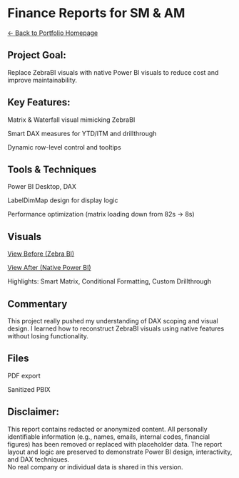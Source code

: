 # Finance Reports for SM & AM  
[← Back to Portfolio Homepage](https://michaelglynn-project-repo.github.io/powerbi-portfolio/)

## Project Goal:
Replace ZebraBI visuals with native Power BI visuals to reduce cost and improve maintainability.

## Key Features:
Matrix & Waterfall visual mimicking ZebraBI

Smart DAX measures for YTD/ITM and drillthrough

Dynamic row-level control and tooltips

## Tools & Techniques
Power BI Desktop, DAX

LabelDimMap design for display logic

Performance optimization (matrix loading down from 82s → 8s)

## Visuals
[View Before (Zebra BI)](./visuals/Finance%20Reports%20for%20SM%20&%20AM%20(Before)%20REDACTED.pdf)

[View After (Native Power BI)](./visuals/Finance%20Reports%20for%20SM%20&%20AM%20(After)%20REDACTED.pdf)

Highlights: Smart Matrix, Conditional Formatting, Custom Drillthrough


## Commentary
This project really pushed my understanding of DAX scoping and visual design. I learned how to reconstruct ZebraBI visuals using native features without losing functionality.


## Files
PDF export

Sanitized PBIX


## **Disclaimer**:  
This report contains redacted or anonymized content. All personally identifiable information (e.g., names, emails, internal codes, financial figures) has been removed or replaced with placeholder data. The report layout and logic are preserved to demonstrate Power BI design, interactivity, and DAX techniques.  
No real company or individual data is shared in this version.
